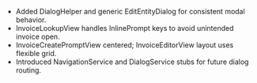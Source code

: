 - Added DialogHelper and generic EditEntityDialog for consistent modal behavior.
- InvoiceLookupView handles InlinePrompt keys to avoid unintended invoice open.
- InvoiceCreatePromptView centered; InvoiceEditorView layout uses flexible grid.
- Introduced NavigationService and DialogService stubs for future dialog routing.
